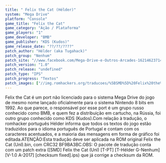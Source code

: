 ```yaml
---
title: " Felix the Cat (Hélder)"
system: "Mega Drive"
platform: "Console"
game_title: "Felix the Cat"
game_category: "Ação / Plataforma"
game_players: "1"
game_developer: "BMB"
game_publisher: "KDS (Kudos)"
game_release_date: "??/??/????"
patch_author: "Hélder (aka Tugahack)"
patch_group: "Nenhum"
patch_site: "//www.facebook.com/Mega-Drive-e-Outros-Arcades-1621462371436014/"
patch_version: "1.0"
patch_release: "undefined"
patch_type: "IPS"
patch_progress: "Textos"
patch_images: ["//img.romhackers.org/traducoes/%5BSMD%5D%20Felix%20the%20Cat%20(Unl)%20-%20H%C3%A9lder%20-%201.png","//img.romhackers.org/traducoes/%5BSMD%5D%20Felix%20the%20Cat%20(Unl)%20-%20H%C3%A9lder%20-%202.png","//img.romhackers.org/traducoes/%5BSMD%5D%20Felix%20the%20Cat%20(Unl)%20-%20H%C3%A9lder%20-%203.png"]
---
```

Felix the Cat é um port não licenciado para o sistema Mega Drive do jogo de mesmo nome lançado oficialmente para o sistema Nintendo 8 bits em 1992. Ao que parece, o responsável por esse port é um grupo russo conhecido como BMB, e quem fez a distribuição em cartucho, na Rússia, foi outro grupo conhecido como KDS (Kudos).Com relação à tradução, o romhacker português Hélder informa que todos os textos do jogo estão traduzidos para o idioma português de Portugal e contam com os caracteres acentuados, e a maioria das mensagens em forma de gráfico foi editada.ATENÇÃO:Esta tradução deve ser aplicada na ROM original Felix the Cat (Unl).bin, com CRC32 BF9BA3BC.OBS: O pacote de tradução conta com um patch extra ([SMD] Felix the Cat (Unl) [T-PT] [T-Hélder G-Nenhum] [V-1.0 A-2017] [checksum fixed].ips) que já corrige a checksum da ROM.